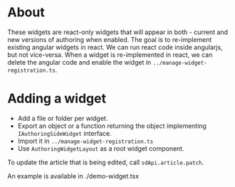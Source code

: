 # About

These widgets are react-only widgets that will appear in both - current and new versions of authoring when enabled.
The goal is to re-implement existing angular widgets in react. We can run react code inside angularjs, but not vice-versa.
When a widget is re-implemented in react, we can delete the angular code
and enable the widget in `../manage-widget-registration.ts`.

# Adding a widget

* Add a file or folder per widget.
* Export an object or a function returning the object implementing `IAuthoringSideWidget` interface.
* Import it in `../manage-widget-registration.ts`
* Use `AuthoringWidgetLayout` as a root widget component.

To update the article that is being edited, call `sdApi.article.patch`.

An example is available in ./demo-widget.tsx

